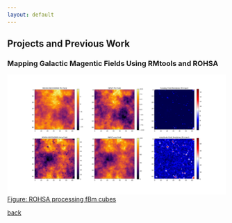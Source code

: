 ```yaml
---
layout: default
---
```


## Projects and Previous Work

### Mapping Galactic Magentic Fields Using RMtools and ROHSA

![ROHSARECOVERED](./assets/img/fbm_results_modker.png)
[Figure: ROHSA processing fBm cubes](https://artemsdavydov.github.io/assets/img/fbm_results_modker.pdf)


[back](./)

